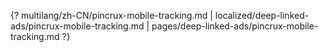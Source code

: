 {? multilang/zh-CN/pincrux-mobile-tracking.md | localized/deep-linked-ads/pincrux-mobile-tracking.md | pages/deep-linked-ads/pincrux-mobile-tracking.md ?}
